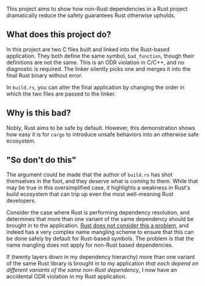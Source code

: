This project aims to show how non-Rust dependencies in a Rust project dramatically reduce the safety guarantees Rust otherwise upholds.

## What does this project do?

In this project are two C files built and linked into the Rust-based application. They both define the same symbol, `bad_function`, though their definitions are not the same. This is an ODR violation in C/C++, and no diagnostic is required. The linker silently picks one and merges it into the final Rust binary without error.

In `build.rs`, you can alter the final application by changing the order in which the two files are passed to the linker.

## Why is this bad?

Nobly, Rust aims to be safe by default. However, this demonstration shows how easy it is for `cargo` to introduce unsafe behaviors into an otherwise safe ecosystem.

## "So don't do this"

The argument could be made that the author of `build.rs` has shot themselves in the foot, and they deserve what is coming to them. While that may be true in this oversimplified case, it highlights a weakness in Rust's build ecosystem that can trip up even the most well-meaning Rust developers.

Consider the case where Rust is performing dependency resolution, and determines that more than one variant of the same dependency should be brought in to the application. [Rust does not consider this a problem](https://stephencoakley.com/2019/04/24/how-rust-solved-dependency-hell), and indeed has a very complex name mangling scheme to ensure that this can be done safely by default for Rust-based symbols. The problem is that the name mangling does not apply for non-Rust based dependencies.

If (twenty layers down in my dependency hierarchy) more than one variant of the same Rust library is brought in to my application _that each depend on different variants of the same non-Rust dependency_, I now have an accidental ODR violation in my Rust application.
